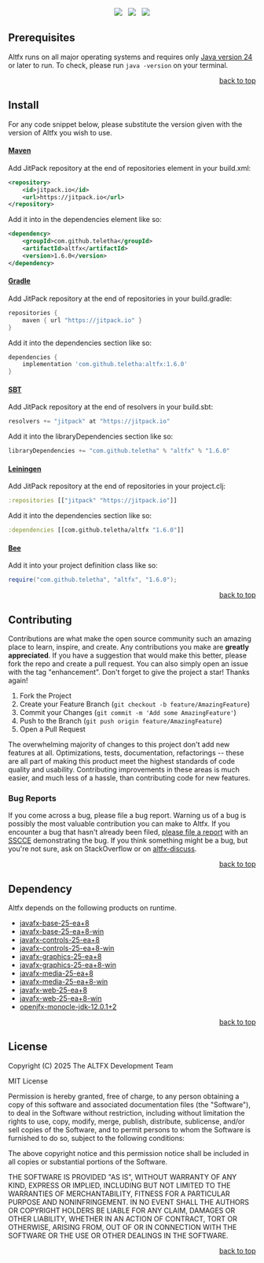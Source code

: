 <p align="center">
    <a href="https://docs.oracle.com/en/java/javase/24/"><img src="https://img.shields.io/badge/Java-Release%2024-green"/></a>
    <span>&nbsp;</span>
    <a href="https://jitpack.io/#teletha/altfx"><img src="https://img.shields.io/jitpack/v/github/teletha/altfx?label=Repository&color=green"></a>
    <span>&nbsp;</span>
    <a href="https://teletha.github.io/altfx"><img src="https://img.shields.io/website.svg?down_color=red&down_message=CLOSE&label=Official%20Site&up_color=green&up_message=OPEN&url=https%3A%2F%2Fteletha.github.io%2Faltfx"></a>
</p>







## Prerequisites
Altfx runs on all major operating systems and requires only [Java version 24](https://docs.oracle.com/en/java/javase/24/) or later to run.
To check, please run `java -version` on your terminal.
<p align="right"><a href="#top">back to top</a></p>

## Install
For any code snippet below, please substitute the version given with the version of Altfx you wish to use.
#### [Maven](https://maven.apache.org/)
Add JitPack repository at the end of repositories element in your build.xml:
```xml
<repository>
    <id>jitpack.io</id>
    <url>https://jitpack.io</url>
</repository>
```
Add it into in the dependencies element like so:
```xml
<dependency>
    <groupId>com.github.teletha</groupId>
    <artifactId>altfx</artifactId>
    <version>1.6.0</version>
</dependency>
```
#### [Gradle](https://gradle.org/)
Add JitPack repository at the end of repositories in your build.gradle:
```gradle
repositories {
    maven { url "https://jitpack.io" }
}
```
Add it into the dependencies section like so:
```gradle
dependencies {
    implementation 'com.github.teletha:altfx:1.6.0'
}
```
#### [SBT](https://www.scala-sbt.org/)
Add JitPack repository at the end of resolvers in your build.sbt:
```scala
resolvers += "jitpack" at "https://jitpack.io"
```
Add it into the libraryDependencies section like so:
```scala
libraryDependencies += "com.github.teletha" % "altfx" % "1.6.0"
```
#### [Leiningen](https://leiningen.org/)
Add JitPack repository at the end of repositories in your project.clj:
```clj
:repositories [["jitpack" "https://jitpack.io"]]
```
Add it into the dependencies section like so:
```clj
:dependencies [[com.github.teletha/altfx "1.6.0"]]
```
#### [Bee](https://teletha.github.io/bee)
Add it into your project definition class like so:
```java
require("com.github.teletha", "altfx", "1.6.0");
```
<p align="right"><a href="#top">back to top</a></p>


## Contributing
Contributions are what make the open source community such an amazing place to learn, inspire, and create. Any contributions you make are **greatly appreciated**.
If you have a suggestion that would make this better, please fork the repo and create a pull request. You can also simply open an issue with the tag "enhancement".
Don't forget to give the project a star! Thanks again!

1. Fork the Project
2. Create your Feature Branch (`git checkout -b feature/AmazingFeature`)
3. Commit your Changes (`git commit -m 'Add some AmazingFeature'`)
4. Push to the Branch (`git push origin feature/AmazingFeature`)
5. Open a Pull Request

The overwhelming majority of changes to this project don't add new features at all. Optimizations, tests, documentation, refactorings -- these are all part of making this product meet the highest standards of code quality and usability.
Contributing improvements in these areas is much easier, and much less of a hassle, than contributing code for new features.

### Bug Reports
If you come across a bug, please file a bug report. Warning us of a bug is possibly the most valuable contribution you can make to Altfx.
If you encounter a bug that hasn't already been filed, [please file a report](https://github.com/teletha/altfx/issues/new) with an [SSCCE](http://sscce.org/) demonstrating the bug.
If you think something might be a bug, but you're not sure, ask on StackOverflow or on [altfx-discuss](https://github.com/teletha/altfx/discussions).
<p align="right"><a href="#top">back to top</a></p>


## Dependency
Altfx depends on the following products on runtime.
* [javafx-base-25-ea+8](https://mvnrepository.com/artifact/org.openjfx/javafx-base/25-ea+8)
* [javafx-base-25-ea+8-win](https://mvnrepository.com/artifact/org.openjfx/javafx-base/25-ea+8)
* [javafx-controls-25-ea+8](https://mvnrepository.com/artifact/org.openjfx/javafx-controls/25-ea+8)
* [javafx-controls-25-ea+8-win](https://mvnrepository.com/artifact/org.openjfx/javafx-controls/25-ea+8)
* [javafx-graphics-25-ea+8](https://mvnrepository.com/artifact/org.openjfx/javafx-graphics/25-ea+8)
* [javafx-graphics-25-ea+8-win](https://mvnrepository.com/artifact/org.openjfx/javafx-graphics/25-ea+8)
* [javafx-media-25-ea+8](https://mvnrepository.com/artifact/org.openjfx/javafx-media/25-ea+8)
* [javafx-media-25-ea+8-win](https://mvnrepository.com/artifact/org.openjfx/javafx-media/25-ea+8)
* [javafx-web-25-ea+8](https://mvnrepository.com/artifact/org.openjfx/javafx-web/25-ea+8)
* [javafx-web-25-ea+8-win](https://mvnrepository.com/artifact/org.openjfx/javafx-web/25-ea+8)
* [openjfx-monocle-jdk-12.0.1+2](https://mvnrepository.com/artifact/org.testfx/openjfx-monocle/jdk-12.0.1+2)
<p align="right"><a href="#top">back to top</a></p>


## License
Copyright (C) 2025 The ALTFX Development Team

MIT License

Permission is hereby granted, free of charge, to any person obtaining a copy
of this software and associated documentation files (the "Software"), to deal
in the Software without restriction, including without limitation the rights
to use, copy, modify, merge, publish, distribute, sublicense, and/or sell
copies of the Software, and to permit persons to whom the Software is
furnished to do so, subject to the following conditions:

The above copyright notice and this permission notice shall be included in all
copies or substantial portions of the Software.

THE SOFTWARE IS PROVIDED "AS IS", WITHOUT WARRANTY OF ANY KIND, EXPRESS OR
IMPLIED, INCLUDING BUT NOT LIMITED TO THE WARRANTIES OF MERCHANTABILITY,
FITNESS FOR A PARTICULAR PURPOSE AND NONINFRINGEMENT. IN NO EVENT SHALL THE
AUTHORS OR COPYRIGHT HOLDERS BE LIABLE FOR ANY CLAIM, DAMAGES OR OTHER
LIABILITY, WHETHER IN AN ACTION OF CONTRACT, TORT OR OTHERWISE, ARISING FROM,
OUT OF OR IN CONNECTION WITH THE SOFTWARE OR THE USE OR OTHER DEALINGS IN THE
SOFTWARE.
<p align="right"><a href="#top">back to top</a></p>